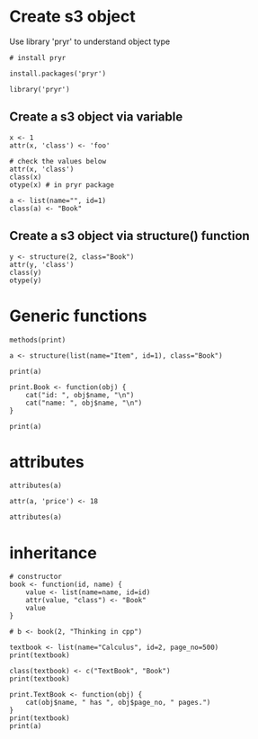 # Create s3 object

Use library 'pryr' to understand object type
```
# install pryr

install.packages('pryr')

library('pryr')
```


## Create a s3 object via variable
```
x <- 1
attr(x, 'class') <- 'foo'

# check the values below
attr(x, 'class')
class(x)
otype(x) # in pryr package
```

```
a <- list(name="", id=1)
class(a) <- "Book"
```

## Create a s3 object via structure() function
```
y <- structure(2, class="Book")
attr(y, 'class')
class(y)
otype(y)
```

# Generic functions
```
methods(print)

a <- structure(list(name="Item", id=1), class="Book")

print(a)

print.Book <- function(obj) {
    cat("id: ", obj$name, "\n")
    cat("name: ", obj$name, "\n")
}

print(a)
```

# attributes
```
attributes(a)

attr(a, 'price') <- 18

attributes(a)
```

# inheritance
```
# constructor
book <- function(id, name) {
    value <- list(name=name, id=id)
    attr(value, "class") <- "Book"
    value
}

# b <- book(2, "Thinking in cpp")

textbook <- list(name="Calculus", id=2, page_no=500)
print(textbook)

class(textbook) <- c("TextBook", "Book")
print(textbook)

print.TextBook <- function(obj) {
    cat(obj$name, " has ", obj$page_no, " pages.")
}
print(textbook)
print(a)
```

